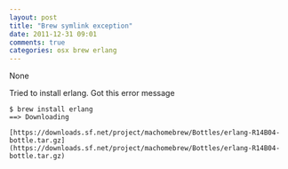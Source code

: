 ```yaml
---
layout: post
title: "Brew symlink exception"
date: 2011-12-31 09:01
comments: true
categories: osx brew erlang
---
```


None


Tried to install erlang. Got this error message

```
$ brew install erlang
==> Downloading 

[https://downloads.sf.net/project/machomebrew/Bottles/erlang-R14B04-bottle.tar.gz](https://downloads.sf.net/project/machomebrew/Bottles/erlang-R14B04-bottle.tar.gz)


